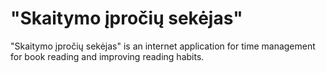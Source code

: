 # "Skaitymo įpročių sekėjas"
"Skaitymo įpročių sekėjas" is an internet application for time management for book reading and improving reading habits.

## 
